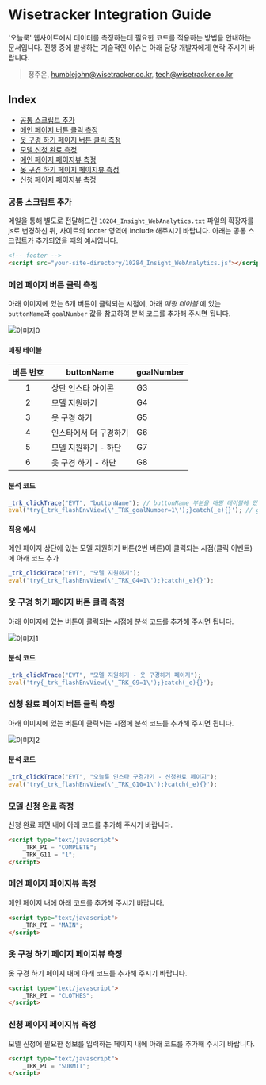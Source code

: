 # Wisetracker Integration Guide
'오늘룩' 웹사이트에서 데이터를 측정하는데 필요한 코드를 적용하는 방법을 안내하는 문서입니다. 진행 중에 발생하는 기술적인 이슈는 아래 담당 개발자에게 연락 주시기 바랍니다.

> 정주온, humblejohn@wisetracker.co.kr, tech@wisetracker.co.kr



## Index

* [공통 스크립트 추가](./oneulook_web_20210222.md#공통-스크립트-추가)
* [메인 페이지 버튼 클릭 측정](./oneulook_web_20210222.md#메인-페이지-버튼-클릭-측정)
* [옷 구경 하기 페이지 버튼 클릭 측정](./oneulook_web_20210222.md#옷-구경-하기-페이지-버튼-클릭-측정)
* [모델 신청 완료 측정](./oneulook_web_20210222.md#모델-신청-완료-측정)
* [메인 페이지 페이지뷰 측정](./oneulook_web_20210222.md#메인-페이지-페이지뷰-측정)
* [옷 구경 하기 페이지 페이지뷰 측정](./oneulook_web_20210222.md#옷-구경-하기-페이지-페이지뷰-측정)
* [신청 페이지 페이지뷰 측정](./oneulook_web_20210222.md#신청-페이지-페이지뷰-측정)



### 공통 스크립트 추가

메일을 통해 별도로 전달해드린 `10284_Insight_WebAnalytics.txt` 파일의 확장자를 js로 변경하신 뒤, 사이트의 footer 영역에 include 해주시기 바랍니다. 아래는 공통 스크립트가 추가되었을 때의 예시입니다.

```html
<!-- footer -->
<script src="your-site-directory/10284_Insight_WebAnalytics.js"></script>
```



### 메인 페이지 버튼 클릭 측정

아래 이미지에 있는 6개 버튼이 클릭되는 시점에, 아래 *매핑 테이블* 에 있는 `buttonName`과 `goalNumber` 값을 참고하여 분석 코드를 추가해 주시면 됩니다.

![이미지0](http://www.wisetracker.co.kr/wp-content/uploads/2021/02/oneulook01.png)



#### 매핑 테이블

| 버튼 번호 | buttonName | goalNumber |
| :---: | --- | --- |
| 1 | 상단 인스타 아이콘 | G3 |
| 2 | 모델 지원하기 | G4 |
| 3 | 옷 구경 하기 | G5 |
| 4 | 인스타에서 더 구경하기 | G6 |
| 5 | 모델 지원하기 - 하단 | G7 |
| 6 | 옷 구경 하기 - 하단 | G8 |



#### 분석 코드

```javascript
_trk_clickTrace("EVT", "buttonName"); // buttonName 부분을 매핑 테이블에 있는 정보로 치환
eval('try{_trk_flashEnvView(\'_TRK_goalNumber=1\');}catch(_e){}'); // goalNumber 부분을 매핑 테이블에 있는 정보로 치환
```



#### 적용 예시

메인 페이지 상단에 있는 모델 지원하기 버튼(2번 버튼)이 클릭되는 시점(클릭 이벤트)에 아래 코드 추가

```javascript
_trk_clickTrace("EVT", "모델 지원하기");
eval('try{_trk_flashEnvView(\'_TRK_G4=1\');}catch(_e){}');
```



### 옷 구경 하기 페이지 버튼 클릭 측정

아래 이미지에 있는 버튼이 클릭되는 시점에 분석 코드를 추가해 주시면 됩니다.

![이미지1](http://www.wisetracker.co.kr/wp-content/uploads/2021/02/oneulook02.png)


#### 분석 코드

```javascript
_trk_clickTrace("EVT", "모델 지원하기 - 옷 구경하기 페이지");
eval('try{_trk_flashEnvView(\'_TRK_G9=1\');}catch(_e){}');
```



### 신청 완료  페이지 버튼 클릭 측정

아래 이미지에 있는 버튼이 클릭되는 시점에 분석 코드를 추가해 주시면 됩니다.

![이미지2](http://www.wisetracker.co.kr/wp-content/uploads/2021/02/oneulook03.png)


#### 분석 코드

```javascript
_trk_clickTrace("EVT", "오늘룩 인스타 구경가기 - 신청완료 페이지");
eval('try{_trk_flashEnvView(\'_TRK_G10=1\');}catch(_e){}');
```



### 모델 신청 완료 측정

신청 완료 화면 내에 아래 코드를 추가해 주시기 바랍니다.

```html
<script type="text/javascript">
	_TRK_PI = "COMPLETE";
	_TRK_G11 = "1";
</script>
```



### 메인 페이지 페이지뷰 측정

메인 페이지 내에 아래 코드를 추가해 주시기 바랍니다.

```html
<script type="text/javascript">
	_TRK_PI = "MAIN";
</script>
```



### 옷 구경 하기 페이지 페이지뷰 측정

옷 구경 하기 페이지 내에 아래 코드를 추가해 주시기 바랍니다.

```html
<script type="text/javascript">
	_TRK_PI = "CLOTHES";
</script>
```



### 신청 페이지 페이지뷰 측정

모델 신청에 필요한 정보를 입력하는 페이지 내에 아래 코드를 추가해 주시기 바랍니다.

```html
<script type="text/javascript">
	_TRK_PI = "SUBMIT";
</script>
```

